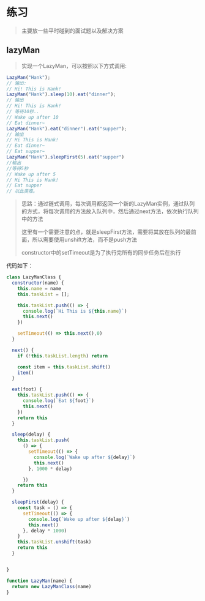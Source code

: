 # 练习
> 主要放一些平时碰到的面试题以及解决方案

## lazyMan
> 实现一个LazyMan，可以按照以下方式调用:
```js
LazyMan("Hank");
// 输出:
// Hi! This is Hank!
LazyMan("Hank").sleep(10).eat("dinner");
// 输出
// Hi! This is Hank!
// 等待10秒..
// Wake up after 10
// Eat dinner~
LazyMan("Hank").eat("dinner").eat("supper");
// 输出
// Hi This is Hank!
// Eat dinner~
// Eat supper~
LazyMan("Hank").sleepFirst(5).eat("supper")
//输出
//等待5秒
// Wake up after 5
// Hi This is Hank!
// Eat supper
// 以此类推。

```
> 思路：通过链式调用，每次调用都返回一个新的LazyMan实例，通过队列的方式，将每次调用的方法放入队列中，然后通过next方法，依次执行队列中的方法
> 
> 这里有一个需要注意的点，就是sleepFirst方法，需要将其放在队列的最前面，所以需要使用unshift方法，而不是push方法
> 
> constructor中的setTimeout是为了执行完所有的同步任务后在执行

代码如下：

[//]: # (/code/LazyMan.js)
```js
class LazyManClass {
  constructor(name) {
    this.name = name
    this.taskList = [];

    this.taskList.push(() => {
      console.log(`Hi This is ${this.name}`)
      this.next()
    })

    setTimeout(() => this.next(),0)
  }

  next() {
    if (!this.taskList.length) return

    const item = this.taskList.shift()
    item()
  }

  eat(foot) {
    this.taskList.push(() => {
      console.log(`Eat ${foot}`)
      this.next()
    })
    return this
  }

  sleep(delay) {
    this.taskList.push(
      () => {
        setTimeout(() => {
          console.log(`Wake up after ${delay}`)
          this.next()
        }, 1000 * delay)

      })
    return this
  }

  sleepFirst(delay) {
    const task = () => {
      setTimeout(() => {
        console.log(`Wake up after ${delay}`)
        this.next()
      }, delay * 1000)
    }
    this.taskList.unshift(task)
    return this
  }


}

function LazyMan(name) {
  return new LazyManClass(name)
}


```


